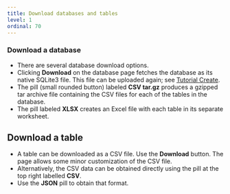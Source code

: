 ```yaml
---
title: Download databases and tables
level: 1
ordinal: 70
---
```


### Download a database

- There are several database download options.
- Clicking **Download** on the database page fetches the database as its
  native SQLite3 file. This file can be uploaded again; see
  [Tutorial Create](Tutorial-Create).
- The pill (small rounded button) labeled **CSV tar.gz** produces a
  gzipped tar archive file containing the CSV files for each of the
  tables in the database.
- The pill labeled **XLSX** creates an Excel file with each table in its
  separate worksheet.

## Download a table

- A table can be downloaded as a CSV file. Use the **Download** button.
  The page allows some minor customization of the CSV file.
- Alternatively, the CSV data can be obtained directly using the
  pill at the top right labelled **CSV**.
- Use the **JSON** pill to obtain that format.
